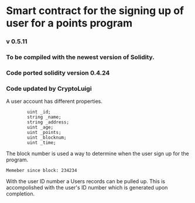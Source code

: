 # Smart contract for the signing up of user for a points program
### v 0.5.11
### To be compiled with the newest version of Solidity.
### Code ported solidity version 0.4.24
### Code updated by CryptoLuigi

A user account has different properties.
```
        uint _id;
        string _name;
        string _address;
        uint _age;
        uint _points;
        uint _blocknum;
        uint _time;
```
The block number is used a way to determine when the user sign up for the program.

```
Memeber since block: 234234
```
With the user ID number a Users records can be pulled up.
This is accompolished with the user's ID number which is generated upon completion.
